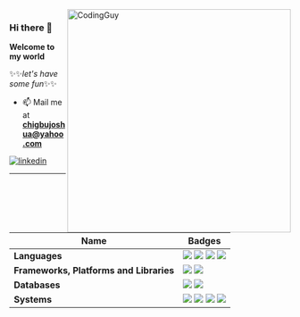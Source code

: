 <img align= "right" alt="CodingGuy" width="400" src="https://cdn.dribbble.com/users/1162077/screenshots/3848914/media/320984a9ca58b3c73274c9259ecf6de8.gif">

### Hi there 👋

**Welcome to my world**

✨✨*let's have some fun*✨✨

- 📫 Mail me at **chigbujoshua@yahoo.com**

[![linkedin](https://img.shields.io/badge/linkedin-0A66C2?style=for-the-badge&logo=linkedin&logoColor=white)](https://www.linkedin.com/in/https://www.linkedin.com/in/chigbujoshua/)  
  
<hr>

|Name | Badges|
--- | ---
|**Languages**  |  <img src="https://img.shields.io/badge/Python-3776AB?style=for-the-badge&logo=python&logoColor=white" /> <img src="https://img.shields.io/badge/JavaScript-F7DF1E?style=for-the-badge&logo=javascript&logoColor=black" /> <img src="https://img.shields.io/badge/CSS3-1572B6?style=for-the-badge&logo=css3&logoColor=white" /> <img src="https://img.shields.io/badge/HTML5-E34F26?style=for-the-badge&logo=html5&logoColor=white" />|
|**Frameworks, Platforms and Libraries**  |  <img src="https://img.shields.io/badge/Django-092E20?style=for-the-badge&logo=django&logoColor=white" /> <img src="https://img.shields.io/badge/Bootstrap-563D7C?style=for-the-badge&logo=bootstrap&logoColor=white" />|
|**Databases**  | <img src="https://img.shields.io/badge/PostgreSQL-316192?style=for-the-badge&logo=postgresql&logoColor=white" /> <img src="https://img.shields.io/badge/SQLite-07405E?style=for-the-badge&logo=sqlite&logoColor=white" />  |
|**Systems**  |  <img src="https://img.shields.io/badge/GIT-E44C30?style=for-the-badge&logo=git&logoColor=white" /> <img src="https://img.shields.io/badge/Linux-FCC624?style=for-the-badge&logo=linux&logoColor=black" />  <img src="https://img.shields.io/badge/manjaro-35BF5C?style=for-the-badge&logo=manjaro&logoColor=white" /> <img src="https://img.shields.io/badge/Shell_Script-121011?style=for-the-badge&logo=gnu-bash&logoColor=white" /> 
